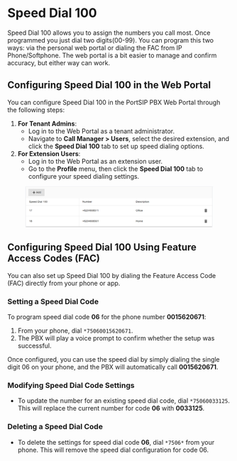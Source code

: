 # Speed Dial 100

Speed Dial 100 allows you to assign the numbers you call most. Once programmed you just dial two digits(00-99). You can program this two ways: via the personal web portal or dialing the FAC from IP Phone/Softphone. The web portal is a bit easier to manage and confirm accuracy, but either way can work.

## Configuring Speed Dial 100 in the Web Portal <a href="#configuring-speed-dial-8-in-the-web-portal" id="configuring-speed-dial-8-in-the-web-portal"></a>

You can configure Speed Dial 100 in the PortSIP PBX Web Portal through the following steps:

1. **For Tenant Admins**:
   * Log in to the Web Portal as a tenant administrator.
   * Navigate to **Call Manager > Users**, select the desired extension, and click the **Speed Dial 100** tab to set up speed dialing options.
2. **For Extension Users**:
   * Log in to the Web Portal as an extension user.
   * Go to the **Profile** menu, then click the **Speed Dial 100** tab to configure your speed dialing settings.

<figure><img src="../../../.gitbook/assets/speed-dial-100.png" alt=""><figcaption></figcaption></figure>

## Configuring Speed Dial 100 Using Feature Access Codes (FAC) <a href="#configuring-speed-dial-8-using-feature-access-codes-fac" id="configuring-speed-dial-8-using-feature-access-codes-fac"></a>

You can also set up Speed Dial 100 by dialing the Feature Access Code (FAC) directly from your phone or app.

### Setting a Speed Dial Code

To program speed dial code **06** for the phone number **0015620671**:

1. From your phone, dial `*75060015620671`.
2. The PBX will play a voice prompt to confirm whether the setup was successful.

Once configured, you can use the speed dial by simply dialing the single digit 06 on your phone, and the PBX will automatically call **0015620671**.

### Modifying Speed Dial Code Settings

* To update the number for an existing speed dial code, dial `*75060033125`. This will replace the current number for code **06** with **0033125**.

### Deleting a Speed Dial Code

* To delete the settings for speed dial code **06**, dial `*7506*` from your phone. This will remove the speed dial configuration for code 06.




